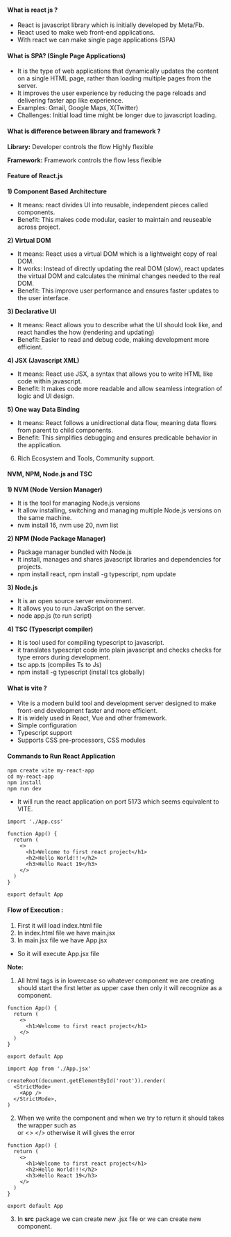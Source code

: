 #### What is react js ?
- React is javascript library which is initially developed by Meta/Fb.
- React used to make web front-end applications.
- With react we can make single page applications (SPA)

#### What is SPA? (Single Page Applications)
- It is the type of web applications that dynamically updates the content on a single HTML page, rather than loading multiple pages from the server.
- It improves the user experience by reducing the page reloads and delivering faster app like experience.
- Examples: Gmail, Google Maps, X(Twitter)
- Challenges: Initial load time might be longer due to javascript loading.

#### What is difference between library and framework ?
**Library:**
Developer controls the flow 
Highly flexible

**Framework:**
Framework controls the flow
less flexible

#### Feature of React.js
**1) Component Based Architecture**
- It means: react divides UI into reusable, independent pieces called components.
- Benefit: This makes code modular, easier to maintain and reuseable across project.

**2) Virtual DOM**
- It means: React uses a virtual DOM which is a lightweight copy of real DOM.
- It works: Instead of directly updating the real DOM (slow), react updates the virtual DOM and calculates the minimal changes needed to the real DOM.
- Benefit: This improve user performance and ensures faster updates to the user interface.

**3) Declarative UI**
- It means: React allows you to describe what the UI should look like, and react handles the how (rendering and updating)
- Benefit: Easier to read and debug code, making development more efficient.

**4) JSX (Javascript XML)**
- It means: React use JSX, a syntax that allows you to write HTML like code within javascript.
- Benefit: It makes code more readable and allow seamless integration of logic and UI design.

**5) One way Data Binding**
- It means: React follows a unidirectional data flow, meaning data flows from parent to child components.
- Benefit: This simplifies debugging and ensures predicable behavior in the application.

6) Rich Ecosystem and Tools, Community support.

#### NVM, NPM, Node.js and TSC
**1) NVM (Node Version Manager)**
- It is the tool for managing Node.js versions
- It allow installing, switching and managing multiple Node.js versions on the same machine.
- nvm install 16, nvm use 20, nvm list

**2) NPM (Node Package Manager)**
- Package manager bundled with Node.js
- It install, manages and shares javascript libraries and dependencies for projects.
- npm install react, npm install -g typescript, npm update

**3) Node.js**
- It is an open source server environment.
- It allows you to run JavaScript on the server.
- node app.js (to run script) 

**4) TSC (Typescript compiler)**
- It is tool used for compiling typescript to javascript.
- it translates typescript code into plain javascript and checks checks for type errors during development.
- tsc app.ts (compiles Ts to Js)
- npm install -g typescript (install tcs globally)

#### What is vite ?
- Vite is a modern build tool and development server designed to make front-end development faster and more efficient.
- It is widely used in React, Vue and other framework.
- Simple configuration
- Typescript support
- Supports CSS pre-processors, CSS modules
  
#### Commands to Run React Application
```
npm create vite my-react-app
cd my-react-app
npm install
npm run dev
``` 
- It will run the react application on port 5173 which seems equivalent to VITE.

```
import './App.css'

function App() {
  return (
    <>
      <h1>Welcome to first react project</h1>
      <h2>Hello World!!!</h2>
      <h3>Hello React 19</h3>
    </>
  )
}

export default App

```

#### Flow of Execution :
1) First it will load index.html file
2) In index.html file we have main.jsx
3) In main.jsx file we have App.jsx
- So it will execute App.jsx file      

**Note:**
1) All html tags is in lowercase so whatever component we are creating should start the first letter as upper case then only it will recognize as a component.
```
function App() {
  return (
    <>
      <h1>Welcome to first react project</h1>
    </>
  )
}

export default App

```
```
import App from './App.jsx'

createRoot(document.getElementById('root')).render(
  <StrictMode>
    <App />
  </StrictMode>,
)
```

2) When we write the component and when we try to return it should takes the wrapper such as <div> </div> or <> </> otherwise it will gives the error
```
function App() {
  return (
    <>
      <h1>Welcome to first react project</h1>
      <h2>Hello World!!!</h2>
      <h3>Hello React 19</h3>
    </>
  )
}

export default App

```
3) In __src__ package we can create new .jsx file or we can create new component.

